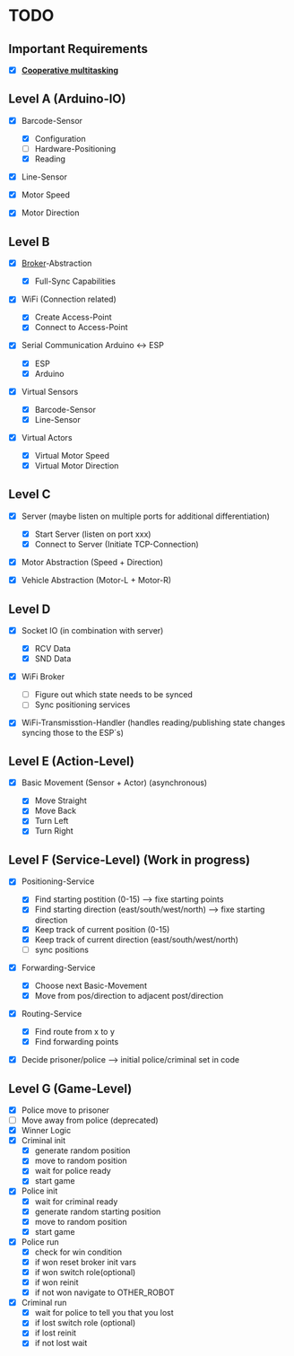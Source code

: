 # TODO

## Important Requirements

* [x] [__Cooperative multitasking__](https://en.wikipedia.org/wiki/Cooperative_multitasking)

## Level A (Arduino-IO)

* [x] Barcode-Sensor

    * [x] Configuration
    * [ ] Hardware-Positioning
    * [x] Reading

* [x] Line-Sensor
* [x] Motor Speed
* [x] Motor Direction

## Level B

* [x] [Broker](https://en.wikipedia.org/wiki/Broker_pattern)-Abstraction

    * [x] Full-Sync Capabilities

* [x] WiFi (Connection related)

    * [x] Create Access-Point
    * [x] Connect to Access-Point

* [x] Serial Communication Arduino <-> ESP

    * [x] ESP
    * [x] Arduino

* [x] Virtual Sensors

    * [x] Barcode-Sensor
    * [x] Line-Sensor

* [x] Virtual Actors

    * [x] Virtual Motor Speed
    * [x] Virtual Motor Direction

## Level C

* [x] Server (maybe listen on multiple ports for additional differentiation)

    * [x] Start Server (listen on port xxx)
    * [x] Connect to Server (Initiate TCP-Connection)

* [x] Motor Abstraction (Speed + Direction)
* [x] Vehicle Abstraction (Motor-L + Motor-R)

## Level D

* [x] Socket IO (in combination with server)

    * [x] RCV Data
    * [x] SND Data

* [x] WiFi Broker

    * [ ] Figure out which state needs to be synced
    * [ ] Sync positioning services

* [x] WiFi-Transmisstion-Handler (handles reading/publishing state changes syncing those to the ESP´s)

## Level E (Action-Level)

* [x] Basic Movement (Sensor + Actor) (asynchronous)

    * [x] Move Straight
    * [x] Move Back
    * [x] Turn Left
    * [x] Turn Right

## Level F (Service-Level) (Work in progress)

* [x] Positioning-Service

    * [x] Find starting postition (0-15) --> fixe starting points
    * [x] Find starting direction (east/south/west/north) --> fixe starting direction
    * [x] Keep track of current position (0-15)
    * [x] Keep track of current direction (east/south/west/north)
    * [ ] sync positions

* [x] Forwarding-Service

    * [x] Choose next Basic-Movement
    * [x] Move from pos/direction to adjacent post/direction

* [x] Routing-Service
    
    * [x] Find route from x to y
    * [x] Find forwarding points

* [x] Decide prisoner/police --> initial police/criminal set in code

## Level G (Game-Level)

* [x] Police move to prisoner
* [ ] Move away from police (deprecated)
* [x] Winner Logic
* [x] Criminal init
  * [x] generate random position
  * [x] move to random position
  * [x] wait for police ready
  * [x] start game
* [x] Police init
  * [x] wait for criminal ready
  * [x] generate random starting position
  * [x] move to random position
  * [x] start game
* [x] Police run
  * [x] check for win condition
  * [x] if won reset broker init vars
  * [x] if won switch role(optional)
  * [x] if won reinit
  * [x] if not won navigate to OTHER_ROBOT
* [x] Criminal run
  * [x] wait for police to tell you that you lost
  * [x] if lost switch role (optional)
  * [x] if lost reinit
  * [x] if not lost wait